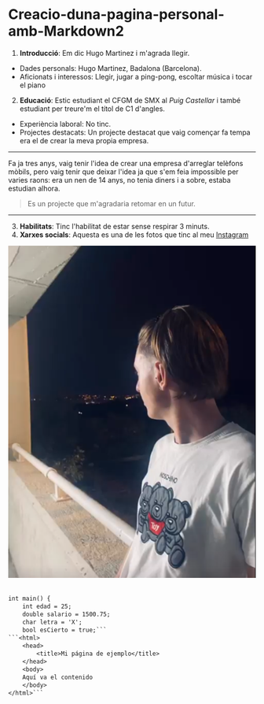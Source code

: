 # Creacio-duna-pagina-personal-amb-Markdown2
1. **Introducció**: Em dic Hugo Martinez i m'agrada llegir.
- Dades personals: Hugo Martinez, Badalona (Barcelona).
- Aficionats i interessos: Llegir, jugar a ping-pong, escoltar música i tocar el piano
2. **Educació**: Estic estudiant el CFGM de SMX al *Puig Castellar* i també estudiant per treure'm el títol de C1 d'angles.
- Experiència laboral: No tinc.
- Projectes destacats: Un projecte destacat que vaig començar fa tempa era el de crear la meva propia empresa.
-------------------------------------------------------------------------------
Fa ja tres anys, vaig tenir l'idea de crear una empresa d'arreglar telèfons mòbils, pero vaig tenir que deixar l'idea ja que s'em feia impossible per varies raons: era un nen de 14 anys, no tenia diners i a sobre, estaba estudian alhora.

>Es un projecte que m'agradaria retomar en un futur.
--------------------------------------------------------------------------------
3. **Habilitats**: Tinc l'habilitat de estar sense respirar 3 minuts.
4. **Xarxes socials**: 
Aquesta es una de les fotos que tinc al meu [Instagram](https://www.instagram.com/huugo.martiinez/)

![La meva fotografia](la-meva-foto.png)

```sing namespace std;
 
int main() {
    int edad = 25;
    double salario = 1500.75;
    char letra = 'X';
    bool esCierto = true;```
```<html>
	<head>
		<title>Mi página de ejemplo</title>
	</head>
	<body>
	Aquí va el contenido
	</body>
</html>```
